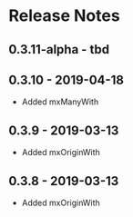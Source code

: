 ﻿# Release Notes

## 0.3.11-alpha - tbd

## 0.3.10 - 2019-04-18
* Added mxManyWith

## 0.3.9 - 2019-03-13
* Added mxOriginWith

## 0.3.8 - 2019-03-13
* Added mxOriginWith
